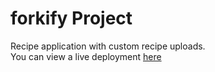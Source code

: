 # forkify Project

Recipe application with custom recipe uploads.<br>
You can view a live deployment [here](https://649190b1d9efbf0008f67938--forkify-karlthomas3.netlify.app/)
